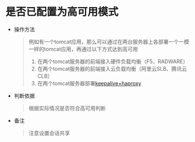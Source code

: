 # 是否已配置为高可用模式

* 操作方法
  > 例如有一个tomcat应用，那么可以通过在两台服务器上各部署一个一模一样的tomcat应用，再通过以下方式达到高可用  
  > 1. 在两个tomcat服务器的前端接入硬件负载均衡（F5、RADWARE）  
  > 2. 在两个tomcat服务器的前端接入云负载均衡（阿里云SLB、腾讯云CLB）  
  > 3. 在两个tomcat服务器部署[keepalive+haproxy](https://www.jianshu.com/p/95cc6e875456)
* 判断依据

  > 根据实际情况是否符合高可用判断

* 备注

  > 注意设置会话共享




